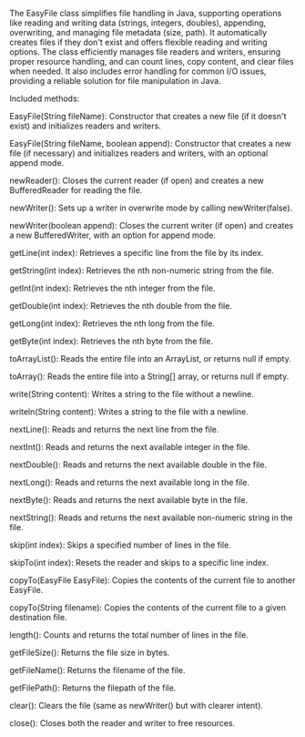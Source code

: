 The EasyFile class simplifies file handling in Java, supporting operations like reading and writing data (strings, integers, doubles), appending, overwriting, and managing file metadata (size, path). 
It automatically creates files if they don't exist and offers flexible reading and writing options.
The class efficiently manages file readers and writers, ensuring proper resource handling, and can count lines, copy content, and clear files when needed.
It also includes error handling for common I/O issues, providing a reliable solution for file manipulation in Java.

Included methods:

EasyFile(String fileName): Constructor that creates a new file (if it doesn't exist) and initializes readers and writers.

EasyFile(String fileName, boolean append): Constructor that creates a new file (if necessary) and initializes readers and writers, with an optional append mode.

newReader(): Closes the current reader (if open) and creates a new BufferedReader for reading the file.

newWriter(): Sets up a writer in overwrite mode by calling newWriter(false).

newWriter(boolean append): Closes the current writer (if open) and creates a new BufferedWriter, with an option for append mode.

getLine(int index): Retrieves a specific line from the file by its index.

getString(int index): Retrieves the nth non-numeric string from the file.

getInt(int index): Retrieves the nth integer from the file.

getDouble(int index): Retrieves the nth double from the file.

getLong(int index): Retrieves the nth long from the file.

getByte(int index): Retrieves the nth byte from the file.

toArrayList(): Reads the entire file into an ArrayList<String>, or returns null if empty.

toArray(): Reads the entire file into a String[] array, or returns null if empty.

write(String content): Writes a string to the file without a newline.

writeln(String content): Writes a string to the file with a newline.

nextLine(): Reads and returns the next line from the file.

nextInt(): Reads and returns the next available integer in the file.

nextDouble(): Reads and returns the next available double in the file.

nextLong(): Reads and returns the next available long in the file.

nextByte(): Reads and returns the next available byte in the file.

nextString(): Reads and returns the next available non-numeric string in the file.

skip(int index): Skips a specified number of lines in the file.

skipTo(int index): Resets the reader and skips to a specific line index.

copyTo(EasyFile EasyFile): Copies the contents of the current file to another EasyFile.

copyTo(String filename): Copies the contents of the current file to a given destination file.

length(): Counts and returns the total number of lines in the file.

getFileSize(): Returns the file size in bytes.

getFileName(): Returns the filename of the file.

getFilePath(): Returns the filepath of the file.

clear(): Clears the file (same as newWriter() but with clearer intent).

close(): Closes both the reader and writer to free resources.
